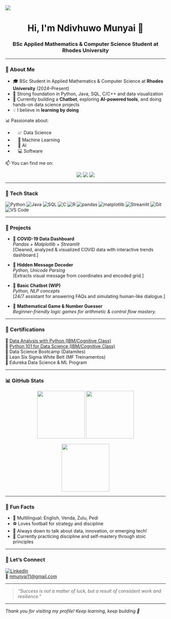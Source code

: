 <!-- Banner -->
<img src="https://www.google.com/url?sa=i&url=https%3A%2F%2Fwallpapers.com%2Fdata&psig=AOvVaw0geSeUcCF91zdVe85sE4yE&ust=1750383048217000&source=images&cd=vfe&opi=89978449&ved=0CBQQjRxqFwoTCMiW94Gx_I0DFQAAAAAdAAAAABAE"/>

<h1 align="center">Hi, I'm Ndivhuwo Munyai 👋</h1>
<h3 align="center">BSc Applied Mathematics & Computer Science Student at Rhodes University</h3>

---

### 🧠 About Me
- 🎓 BSc Student in Applied Mathematics & Computer Science at **Rhodes University** (2024–Present)  
- 🧰 Strong foundation in Python, Java, SQL, C/C++ and data visualization  
- 🌱 Currently building a **Chatbot**, exploring **AI-powered tools**, and doing hands-on data science projects  
- 💡 I believe in **learning by doing**

📊 Passionate about:  
- &nbsp;&nbsp;&nbsp;&nbsp;📈 Data Science  
- &nbsp;&nbsp;&nbsp;&nbsp;🤖 Machine Learning  
- &nbsp;&nbsp;&nbsp;&nbsp;🧠 AI 
- &nbsp;&nbsp;&nbsp;&nbsp;💻 Software   

📫 You can find me on: 
<p align="center">
  <a href="mailto:nmunyai11@gmail.com"><img src="https://img.shields.io/badge/Email-nmunyai11@gmail.com-blue?style=flat&logo=gmail"></a>
  <a href="https://www.linkedin.com/in/ndivhuwo-munyai-390a58337"><img src="https://img.shields.io/badge/LinkedIn-Follow-blue?style=flat&logo=linkedin"></a>
  <a href="https://github.com/DataCrafter20"><img src="https://img.shields.io/github/followers/DataCrafter20?label=GitHub&style=social"></a>
</p>

---

### 🔧 Tech Stack

![Python](https://img.shields.io/badge/-Python-3776AB?logo=python&logoColor=white&style=flat)
![Java](https://img.shields.io/badge/-Java-007396?logo=java&logoColor=white&style=flat)
![SQL](https://img.shields.io/badge/-SQL-4479A1?logo=postgresql&logoColor=white&style=flat)
![C](https://img.shields.io/badge/-C-00599C?logo=c&logoColor=white&style=flat)
![R](https://img.shields.io/badge/-R-276DC3?logo=r&logoColor=white&style=flat)
![pandas](https://img.shields.io/badge/-pandas-150458?logo=pandas&logoColor=white&style=flat)
![matplotlib](https://img.shields.io/badge/-matplotlib-11557C?logo=python&logoColor=white&style=flat)
![Streamlit](https://img.shields.io/badge/-Streamlit-FF4B4B?logo=streamlit&logoColor=white&style=flat)
![Git](https://img.shields.io/badge/-Git-F05032?logo=git&logoColor=white&style=flat)
![VS Code](https://img.shields.io/badge/-VSCode-007ACC?logo=visual-studio-code&logoColor=white&style=flat)

---

### 🧠 Projects

- 🎯 **COVID-19 Data Dashboard**  
  *Pandas + Matplotlib + Streamlit*  
  [Cleaned, analyzed & visualized COVID data with interactive trends dashboard.]

- 🔐 **Hidden Message Decoder**  
  *Python, Unicode Parsing*  
  [Extracts visual message from coordinates and encoded grid.]

- 🤖 **Basic Chatbot (WIP)**  
  *Python, NLP concepts*  
  [24/7 assistant for answering FAQs and simulating human-like dialogue.]

- 🧮 **Mathematical Game & Number Guesser**  
  *Beginner-friendly logic games for arithmetic & control flow mastery.*

---

### 🏅 Certifications

📜 [Data Analysis with Python (IBM/Cognitive Class)](https://courses.cognitiveclass.ai/certificates/f798801fd3ad4056aaf5edd22b2a430d)  
📜 [Python 101 for Data Science (IBM/Cognitive Class)](https://courses.cognitiveclass.ai/certificates/95cdd594e740449abaed4e931bb3c735)  
📜 Data Science Bootcamp (Datamites)  
📜 Lean Six Sigma White Belt (MF Treinamentos)  
📜 Edureka Data Science & ML Program  

---

### 📊 GitHub Stats

<p align="center">
  <img src="https://github-readme-stats.vercel.app/api?username=DataCrafter20&show_icons=true&theme=tokyonight&hide=issues" height="150"/>
  <img src="https://github-readme-streak-stats.herokuapp.com/?user=DataCrafter20&theme=tokyonight" height="150"/>
</p>

<p align="center">
  <img src="https://github-readme-stats.vercel.app/api/top-langs/?username=DataCrafter20&layout=compact&theme=tokyonight" height="150"/>
</p>

---

### 🌱 Fun Facts

- 🧩 Multilingual: English, Venda, Zulu, Pedi  
- ⚽ Loves football for strategy and discipline  
- 💬 Always down to talk about data, innovation, or emerging tech!  
- 🧘 Currently practicing discipline and self-mastery through stoic principles

---

### 🤝 Let’s Connect

[![LinkedIn](https://img.shields.io/badge/-LinkedIn-0077B5?logo=linkedin&logoColor=white&style=flat-square)](https://linkedin.com/in/ndivhuwo-munyai)  
📧 nmunyai11@gmail.com

---

> *“Success is not a matter of luck, but a result of consistent work and resilience.”*


---

_Thank you for visiting my profile! Keep learning, keep building 🌟_

